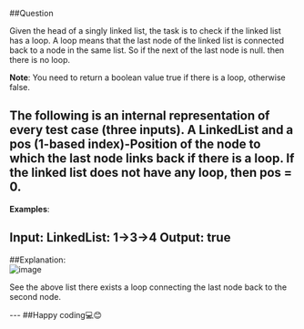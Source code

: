 ##Question
<p>
  Given the head of a singly linked list, the task is to check if the linked list has a loop. A loop means that the last node of the linked list is connected back to a node in the same list.  So if the next of the last node is null. then there is no loop.

**Note**: You need to return a boolean value true if there is a loop, otherwise false.

The following is an internal representation of every test case (three inputs).
A LinkedList and a pos (1-based index)-Position of the node to which the last node links back if there is a loop. If the linked list does not have any loop, then pos = 0.
---
**Examples**:

**Input**: LinkedList: 1->3->4
**Output**: true
---
##Explanation: <br>
   ![image](https://github.com/user-attachments/assets/6234a1ad-3829-4bcc-9e65-8dee7bfcb5a0)

See the above list there exists a loop connecting the last node back to the second node.
</p>
---
##Happy coding💻😊
